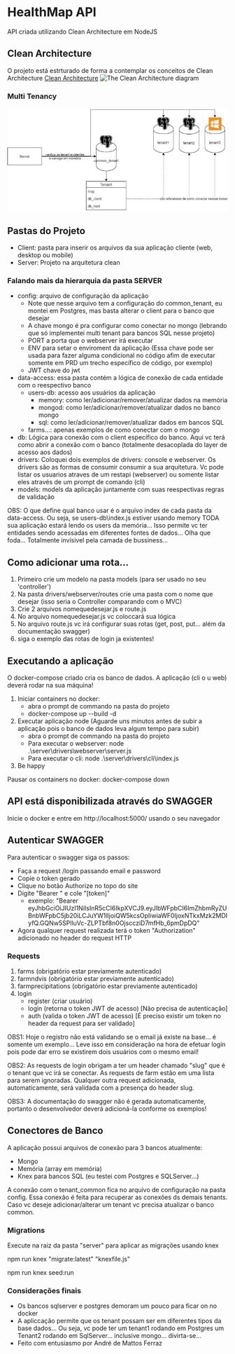 # HealthMap API
API criada utilizando Clean Architecture em NodeJS

## Clean Architecture
O projeto está estrturado de forma a contemplar os conceitos de Clean Architecture
[Clean Architecture](https://blog.cleancoder.com/uncle-bob/2012/08/13/the-clean-architecture.html)
![The Clean Architecture diagram](https://blog.cleancoder.com/uncle-bob/images/2012-08-13-the-clean-architecture/CleanArchitecture.jpg)

### Multi Tenancy
![Multi Tenancy](multi_tenant.png)

## Pastas do Projeto
- Client: pasta para inserir os arquivos da sua aplicação cliente (web, desktop ou mobile)
- Server: Projeto na arquitetura clean

### Falando mais da hierarquia da pasta SERVER

- config: arquivo de configuração da aplicação
  - Note que nesse arquivo tem a configuração do common_tenant, eu montei em Postgres, mas basta alterar o client para o banco que desejar
  - A chave mongo é pra configurar como conectar no mongo (lebrando que só implementei multi tenant para bancos SQL nesse projeto)
  - PORT a porta que o webserver irá executar
  - ENV para setar o enviroment da aplicação (Essa chave pode ser usada para fazer alguma condicional no código afim de executar somente em PRD um trecho  específico de código, por exemplo)
  - JWT chave do jwt
- data-access: essa pasta contém a lógica de conexão de cada entidade com o reespectivo banco
  - users-db: acesso aos usuários da aplicação
    - memory: como ler/adicionar/remover/atualizar dados na memória
    - mongod: como ler/adicionar/remover/atualizar dados no banco mongo
    - sql: como ler/adicionar/remover/atualizar dados em bancos SQL
  - farms...: apenas exemplos de como conectar com o mongo
- db: Lógica para conexão com o client específico do banco. Aqui vc terá como abrir a conexão com o banco (totalmente desacoplada do layer de acesso aos dados)
- drivers: Coloquei dois exemplos de drivers: console e webserver. Os drivers são as formas de consumir consumir a sua arquitetura. Vc pode listar os usuarios atraves de um restapi (webserver) ou somente listar eles através de um prompt de comando (cli)
- models: models da aplicação juntamente com suas reespectivas regras de validação

OBS: O que define qual banco usar é o arquivo index de cada pasta da data-access. Ou seja, se users-db\index.js estiver usando memory TODA sua aplicação estará lendo os users da memória... Isso permite vc ter entidades sendo acessadas em diferentes fontes de dados... Olha que foda... Totalmente invísivel pela camada de bussiness...


## Como adicionar uma rota...

1. Primeiro crie um modelo na pasta models (para ser usado no seu 'controller')
2. Na pasta drivers/webserver/routes crie uma pasta com o nome que desejar (isso seria o Controller comparando com o MVC)
3. Crie 2 arquivos nomequedesejar.js e route.js
4. No arquivo nomequedesejar.js vc coloccará sua lógica
5. No arquivo route.js vc irá configurar suas rotas (get, post, put... além da documentação swagger)
6. siga o exemplo das rotas de login ja existentes!

##  Executando a aplicação
O docker-compose criado cria os banco de dados. A aplicação (cli o u web) deverá rodar na sua máquina!

1. Iniciar containers no docker:
     - abra o prompt de commando na pasta do projeto
     - docker-compose up --build -d
2. Executar aplicação node (Aguarde uns minutos antes de subir a aplicação pois o banco de dados leva algum tempo para subir)
     - abra o prompt de commando na pasta do projeto
     - Para executar o webserver: node .\server\drivers\webserver\server.js
     - Para executar o cli: node .\server\drivers\cli\index.js
4. Be happy

Pausar os containers no docker:
docker-compose down

## API está disponibilizada através do SWAGGER
Inicie o docker e entre em http://localhost:5000/ usando o seu navegador

## Autenticar SWAGGER
Para autenticar o swagger siga os passos:

 - Faça a request /login passando email e password
 - Copie o token gerado
 - Clique no botão Authorize no topo do site
 -  Digite "Bearer " e cole "[token]" 
      - exemplo: "Bearer eyJhbGciOiJIUzI1NiIsInR5cCI6IkpXVCJ9.eyJlbWFpbCI6ImZhbmRyZUBnbWFpbC5jb20iLCJuYW1lIjoiQW5kcsOpIiwiaWF0IjoxNTkxMzk2MDIyfQ.GQNw5SPlluVc-ZLPTbf8n0OjsccziD7mfHb_6pmDpDQ"
 - Agora qualquer request realizada terá o token "Authorization" adicionado no header do request HTTP

### Requests
1. farms (obrigatório estar previamente autenticado)
2. farmndvis (obrigatório estar previamente autenticado)
3. farmprecipitations (obrigatório estar previamente autenticado)
4. login
   - register (criar usuário)
   - login (retorna o token JWT de acesso) [Não precisa de autenticação]
   - auth (valida o token JWT de acesso) [É preciso existir um token no header da request para ser validado]

OBS1: Hoje o registro não está validando se o email já existe na base... é somente um exemplo... Leve isso em consideração na hora de efetuar login pois pode dar erro se existirem dois usuários com o mesmo email!

OBS2: As requests de login obrigam a ter um header chamado "slug" que é o tenant que vc irá se conectar. As requests de farm estão em uma lista para serem ignoradas. Qualquer outra request adicionada, automaticamente, será validada com a presença do header slug.

OBS3: A documentação do swagger não é gerada automaticamente, portanto o desenvolvedor deverá adicioná-la conforme os exemplos!

## Conectores de Banco
A aplicação possui arquivos de conexão para 3 bancos atualmente:
- Mongo
- Memória (array em memória)
- Knex para bancos SQL (eu testei com Postgres e SQLServer...)

A conexão com o tenant_common fica no arquivo de configuração na pasta config. Essa conexão é feita para recuperar as conexões ds demais tenants.
Caso vc deseje adicionar/alterar um tenant vc precisa atualizar o banco common.

### Migrations
Execute na raiz da pasta "server" para aplicar as migrações usando knex

npm run knex "migrate:latest" "knexfile.js"

npm run knex seed:run

### Considerações finais
- Os bancos sqlserver e postgres demoram um pouco para ficar on no docker
- A apliccação permite que os tenant possam ser em diferentes tipos da base dados... Ou seja, vc pode ter um tenant1 rodando em Postgres um Tenant2 rodando em SqlServer... inclusive mongo... divirta-se...
- Feito com entusiasmo por André de Mattos Ferraz